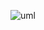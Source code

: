 

![uml](https://cloud.githubusercontent.com/assets/5939461/2802190/b9c348c0-cc8b-11e3-9729-915f1177cffa.png)
